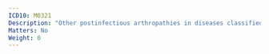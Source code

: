 ```yaml
---
ICD10: M0321
Description: "Other postinfectious arthropathies in diseases classified elsewhere: Shoulder region"
Matters: No
Weight: 0
---
```

